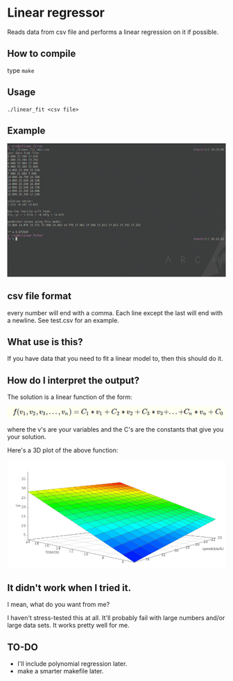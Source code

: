 # Linear regressor

Reads data from csv file and performs a linear regression on it if possible.

## How to compile
type `make`

## Usage
`./linear_fit <csv file>`

## Example
![screenshot](linear_fit_screenshot.png)

## csv file format
every number will end with a comma. Each line except the last will end with a newline. See test.csv for an example.

## What use is this?
If you have data that you need to fit a linear model to, then this should do it.

## How do I interpret the output?
The solution is a linear function of the form:

![f(v_1, v_2, v_3, ..., v_n) = C_1*v_1 + C_2*v_2 + C_3*v_3 + ... + C_n*v_n + C_0](linear_function.png)

where the v's are your variables and the C's are the constants that give you your solution.

Here's a 3D plot of the above function:

![3D model](3d_graph.png)

## It didn't work when I tried it.
I mean, what do you want from me?

I haven't stress-tested this at all. It'll probably fail with large numbers and/or large data sets. It works pretty well for me.

## TO-DO
* I'll include polynomial regression later.
* make a smarter makefile later.
